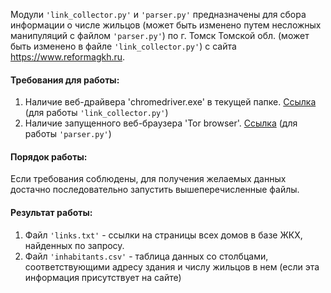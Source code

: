 Модули `'link_collector.py'` и `'parser.py'` предназначены для сбора информации о числе жильцов (может быть изменено путем несложных манипуляций с файлом `'parser.py'`) по г. Томск Томской обл. (может быть изменено в файле `'link_collector.py'`) с сайта https://www.reformagkh.ru.

#### Требования для работы:
1. Наличие веб-драйвера 'chromedriver.exe' в текущей папке. [Ссылка](https://chromedriver.chromium.org/)
(для работы `'link_collector.py'`)
2. Наличие запущенного веб-браузера 'Tor browser'. [Ссылка](https://www.torproject.org/download/)
(для работы `'parser.py'`)

#### Порядок работы:
Если требования соблюдены, для получения желаемых данных достачно последовательно запустить вышеперечисленные файлы.

#### Результат работы:
1. Файл `'links.txt'` - ссылки на страницы всех домов в базе ЖКХ, найденных по запросу.
2. Файл `'inhabitants.csv'` - таблица данных со столбцами, соответствующими адресу здания и числу жильцов в нем (если эта информация присутствует на сайте)
